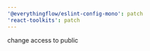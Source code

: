 ```yaml
---
'@everythingflow/eslint-config-mono': patch
'react-toolkits': patch
---
```


change access to public

